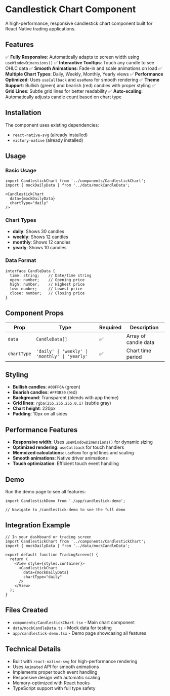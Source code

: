 # Candlestick Chart Component

A high-performance, responsive candlestick chart component built for React Native trading applications.

## Features

✅ **Fully Responsive**: Automatically adapts to screen width using `useWindowDimensions()`
✅ **Interactive Tooltips**: Touch any candle to see OHLC data
✅ **Smooth Animations**: Fade-in and scale animations on load
✅ **Multiple Chart Types**: Daily, Weekly, Monthly, Yearly views
✅ **Performance Optimized**: Uses `useCallback` and `useMemo` for smooth rendering
✅ **Theme Support**: Bullish (green) and bearish (red) candles with proper styling
✅ **Grid Lines**: Subtle grid lines for better readability
✅ **Auto-scaling**: Automatically adjusts candle count based on chart type

## Installation

The component uses existing dependencies:
- `react-native-svg` (already installed)
- `victory-native` (already installed)

## Usage

### Basic Usage

```tsx
import CandlestickChart from '../components/CandlestickChart';
import { mockDailyData } from '../data/mockCandleData';

<CandlestickChart
  data={mockDailyData}
  chartType="daily"
/>
```

### Chart Types

- **daily**: Shows 30 candles
- **weekly**: Shows 12 candles  
- **monthly**: Shows 12 candles
- **yearly**: Shows 10 candles

### Data Format

```tsx
interface CandleData {
  time: string;    // Date/time string
  open: number;    // Opening price
  high: number;    // Highest price
  low: number;     // Lowest price
  close: number;   // Closing price
}
```

## Component Props

| Prop | Type | Required | Description |
|------|------|----------|-------------|
| `data` | `CandleData[]` | ✅ | Array of candle data |
| `chartType` | `'daily' \| 'weekly' \| 'monthly' \| 'yearly'` | ✅ | Chart time period |

## Styling

- **Bullish candles**: `#00FF6A` (green)
- **Bearish candles**: `#FF3B30` (red)
- **Background**: Transparent (blends with app theme)
- **Grid lines**: `rgba(255,255,255,0.1)` (subtle gray)
- **Chart height**: 220px
- **Padding**: 10px on all sides

## Performance Features

- **Responsive width**: Uses `useWindowDimensions()` for dynamic sizing
- **Optimized rendering**: `useCallback` for touch handlers
- **Memoized calculations**: `useMemo` for grid lines and scaling
- **Smooth animations**: Native driver animations
- **Touch optimization**: Efficient touch event handling

## Demo

Run the demo page to see all features:

```tsx
import CandlestickDemo from './app/candlestick-demo';

// Navigate to /candlestick-demo to see the full demo
```

## Integration Example

```tsx
// In your dashboard or trading screen
import CandlestickChart from '../components/CandlestickChart';
import { mockDailyData } from '../data/mockCandleData';

export default function TradingScreen() {
  return (
    <View style={styles.container}>
      <CandlestickChart
        data={mockDailyData}
        chartType="daily"
      />
    </View>
  );
}
```

## Files Created

- `components/CandlestickChart.tsx` - Main chart component
- `data/mockCandleData.ts` - Mock data for testing
- `app/candlestick-demo.tsx` - Demo page showcasing all features

## Technical Details

- Built with `react-native-svg` for high-performance rendering
- Uses `Animated` API for smooth animations
- Implements proper touch event handling
- Responsive design with automatic scaling
- Memory-optimized with React hooks
- TypeScript support with full type safety
